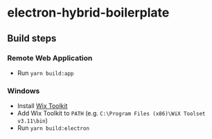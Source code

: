 # electron-hybrid-boilerplate

## Build steps

### Remote Web Application

- Run `yarn build:app`

### Windows

- Install [Wix Toolkit](https://wixtoolset.org/releases/)
- Add Wix Toolkit to `PATH` (e.g. `C:\Program Files (x86)\WiX Toolset v3.11\bin`)
- Run `yarn build:electron`
